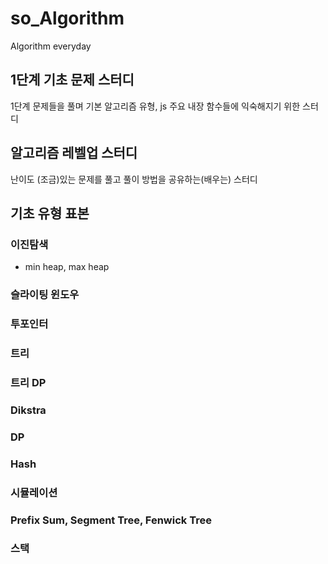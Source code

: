 # so_Algorithm

Algorithm everyday

## 1단계 기초 문제 스터디

1단계 문제들을 풀며 기본 알고리즘 유형, js 주요 내장 함수들에 익숙해지기 위한 스터디

## 알고리즘 레벨업 스터디

난이도 (조금)있는 문제를 풀고 풀이 방법을 공유하는(배우는) 스터디

## 기초 유형 표본

### 이진탐색

- min heap, max heap

### 슬라이팅 윈도우

### 투포인터

### 트리

### 트리 DP

### Dikstra

### DP

### Hash

### 시뮬레이션

### Prefix Sum, Segment Tree, Fenwick Tree

### 스택
